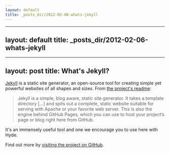 ```yaml
---
layout: default
title: _posts_dir/2012-02-06-whats-jekyll
---
```

---
layout: default
title: _posts_dir/2012-02-06-whats-jekyll
---
---
layout: post
title: What's Jekyll?
---

[Jekyll](http:_dir/jekyllrb.com) is a static site generator, an open-source tool for creating simple yet powerful websites of all shapes and sizes. From [the project's readme](https:_dir/github.com_dir/mojombo_dir/jekyll_dir/blob_dir/master_dir/README.markdown):

  > Jekyll is a simple, blog aware, static site generator. It takes a template directory [...] and spits out a complete, static website suitable for serving with Apache or your favorite web server. This is also the engine behind GitHub Pages, which you can use to host your project’s page or blog right here from GitHub.

It's an immensely useful tool and one we encourage you to use here with Hyde.

Find out more by [visiting the project on GitHub](https:_dir/github.com_dir/mojombo_dir/jekyll).